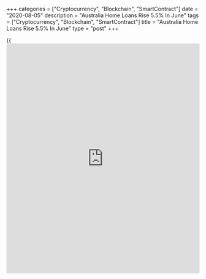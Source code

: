+++
categories = ["Cryptocurrency", "Blockchain", "SmartContract"]
date = "2020-08-05"
description = "Australia Home Loans Rise 5.5% In June"
tags = ["Cryptocurrency", "Blockchain", "SmartContract"]
title = "Australia Home Loans Rise 5.5% In June"
type = "post"
+++

{{<iframe id="large-banner" src="https://www.bounty.group/#slide=23.0" width="100%" height="600" scrolling="no" style="border: 0px solid rgb(216, 221, 230); border-radius: 3px;">}}

The total value of owner-occupied home loans in Australia was up a
seasonally adjusted 5.5 percent on month in June, the Australian Bureau
of Statistics said on Wednesday - coming in at A$12.99 billion.

That follows the 10.2 percent decline in May.

Investment lending was up 8.1 percent to A$4.44 billion after tumbling
15.6 percent in the previous month.

On a yearly basis, owner-occupied home loans were up 8.7 percent and
investment lending sank 6.1 percent.

Fixed term loans rose 5.2 percent on month and fell 10.9 percent on year
to A$1.51 billion.

For comments and feedback [contact](https://www.playgroundfx.com/contact/): editorial@rtt[news](https://www.letsplayfx.com/blog/forex-news-website/).com

[Economic News][1]

 **What parts of the world are seeing the best (and worst) economic
performances lately? Click[here][2] to check out our [Econ Scorecard][2]
and find out! See up-to-the-moment [ranking](https://www.playgroundfx.com/blog/crypto-exchange-ranking/)s for the best and worst
performers in [GDP][3], [unemployment rate][4], [inflation][5] and much
more.**

   1. www.rtt[news](https://www.letsplayfx.com/blog/forex-news-website/).com/Content/EconomicNews.aspx
   2. www.rtt[news](https://www.letsplayfx.com/blog/forex-news-website/).com/economic-scorecard/world-rank/unemployment-rate/highest-performance.aspx
   3. www.rtt[news](https://www.letsplayfx.com/blog/forex-news-website/).com/economic-scorecard/world-rank/GDP/highest-performance.aspx
   4. www.rtt[news](https://www.letsplayfx.com/blog/forex-news-website/).com/economic-scorecard/world-rank/unemployment-rate/lowest-performance.aspx
   5. www.rtt[news](https://www.letsplayfx.com/blog/forex-news-website/).com/economic-scorecard/world-rank/CPI/highest-performance.aspx